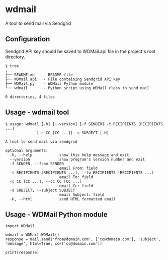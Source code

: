 # wdmail
A tool to send mail via Sendgrid

## Configuration
Sendgrid API key should be saved to WDMail.api file in the project's root directory.

~~~
$ tree
.
├── README.md    - README file
├── WDMail.api   - File containing Sendgrid API key
├── WDMail.py    - WDMail Python module
└── wdmail       - Python script using WDMail class to send mail

0 directories, 4 files
~~~

## Usage - wdmail tool

~~~
$ usage: wdmail [-h] [--version] [-f SENDER] -t RECIPIENTS [RECIPIENTS ...]
              [-c CC [CC ...]] -s SUBJECT [-H]

A tool to send mail via sendgrid

optional arguments:
  -h, --help            show this help message and exit
  --version             show program's version number and exit
  -f SENDER, --from SENDER
                        email From: field
  -t RECIPIENTS [RECIPIENTS ...], --to RECIPIENTS [RECIPIENTS ...]
                        email To: field
  -c CC [CC ...], --cc CC [CC ...]
                        email Cc: field
  -s SUBJECT, --subject SUBJECT
                        email Subject: field
  -H, --html            send HTML formatted email
~~~

## Usage - WDMail Python module

~~~
import WDMail

wdmail = WDMail.WDMail()
response = mail.send('from@domain.com', ['to@domain.com'], 'subject', 'message', html=True, cc=['cc@domain.com'])

print(response)
~~~
